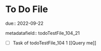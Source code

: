 # To Do File

due:: 2022-09-22

metadatafield:: todoTestFile_104_21

- [ ] Task of todoTestFile_104 1 [[Query me]]
